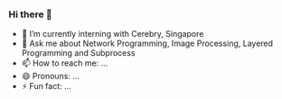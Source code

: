 ### Hi there 👋
- 🔭 I’m currently interning with Cerebry, Singapore
- 💬 Ask me about Network Programming, Image Processing, Layered Programming and Subprocess
- 📫 How to reach me: ...
- 😄 Pronouns: ...
- ⚡ Fun fact: ...
